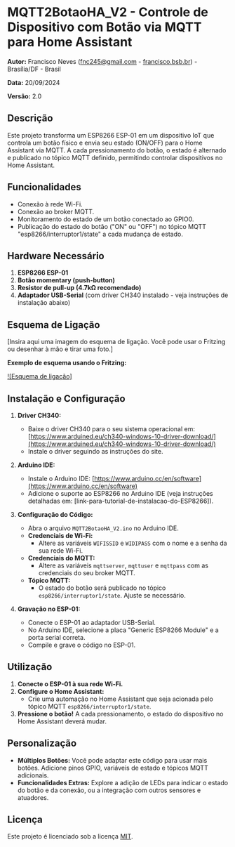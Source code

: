 # MQTT2BotaoHA_V2 - Controle de Dispositivo com Botão via MQTT para Home Assistant

**Autor:** Francisco Neves ([fnc245@gmail.com](mailto:fnc245@gmail.com) - [francisco.bsb.br](http://francisco.bsb.br)) - Brasília/DF - Brasil

**Data:** 20/09/2024

**Versão:** 2.0

## Descrição

Este projeto transforma um ESP8266 ESP-01 em um dispositivo IoT que controla um botão físico e envia seu estado (ON/OFF) para o Home Assistant via MQTT. A cada pressionamento do botão, o estado é alternado e publicado no tópico MQTT definido, permitindo controlar dispositivos no Home Assistant.

## Funcionalidades

- Conexão à rede Wi-Fi.
- Conexão ao broker MQTT.
- Monitoramento do estado de um botão conectado ao GPIO0.
- Publicação do estado do botão ("ON" ou "OFF") no tópico MQTT "esp8266/interruptor1/state" a cada mudança de estado.

## Hardware Necessário

1. **ESP8266 ESP-01**
2. **Botão momentary (push-button)**
3. **Resistor de pull-up (4.7kΩ recomendado)**
4. **Adaptador USB-Serial** (com driver CH340 instalado - veja instruções de instalação abaixo)

## Esquema de Ligação

[Insira aqui uma imagem do esquema de ligação. Você pode usar o Fritzing ou desenhar à mão e tirar uma foto.]

**Exemplo de esquema usando o Fritzing:**

[![Esquema de ligação]](link-para-a-imagem-do-esquema.png)

## Instalação e Configuração

1. **Driver CH340:**
   - Baixe o driver CH340 para o seu sistema operacional em: [https://www.arduined.eu/ch340-windows-10-driver-download/](https://www.arduined.eu/ch340-windows-10-driver-download/) 
   - Instale o driver seguindo as instruções do site.

2. **Arduino IDE:**
   - Instale o Arduino IDE: [https://www.arduino.cc/en/software](https://www.arduino.cc/en/software)
   - Adicione o suporte ao ESP8266 no Arduino IDE (veja instruções detalhadas em: [link-para-tutorial-de-instalacao-do-ESP8266]).

3. **Configuração do Código:**
   - Abra o arquivo `MQTT2BotaoHA_V2.ino` no Arduino IDE.
   - **Credenciais de Wi-Fi:** 
     - Altere as variáveis `WIFISSID` e `WIDIPASS` com o nome e a senha da sua rede Wi-Fi.
   - **Credenciais do MQTT:** 
     - Altere as variáveis `mqttserver`, `mqttuser` e `mqttpass` com as credenciais do seu broker MQTT. 
   - **Tópico MQTT:**
     - O estado do botão será publicado no tópico `esp8266/interruptor1/state`. Ajuste se necessário. 

4. **Gravação no ESP-01:**
   - Conecte o ESP-01 ao adaptador USB-Serial.
   - No Arduino IDE, selecione a placa "Generic ESP8266 Module" e a porta serial correta.
   - Compile e grave o código no ESP-01.

## Utilização

1. **Conecte o ESP-01 à sua rede Wi-Fi.**
2. **Configure o Home Assistant:**
   - Crie uma automação no Home Assistant que seja acionada pelo tópico MQTT `esp8266/interruptor1/state`.
3. **Pressione o botão!** A cada pressionamento, o estado do dispositivo no Home Assistant deverá mudar.

## Personalização

- **Múltiplos Botões:** Você pode adaptar este código para usar mais botões. Adicione pinos GPIO, variáveis de estado e tópicos MQTT adicionais. 
- **Funcionalidades Extras:** Explore a adição de LEDs para indicar o estado do botão e da conexão, ou a integração com outros sensores e atuadores. 

## Licença

Este projeto é licenciado sob a licença [MIT](LICENSE).
